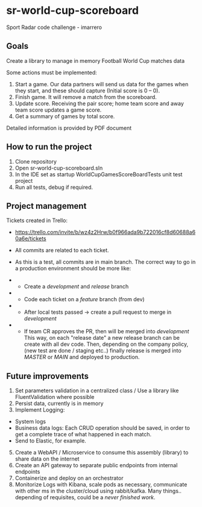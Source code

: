 # sr-world-cup-scoreboard
Sport Radar code challenge - imarrero

## Goals

Create a library to manage in memory Football World Cup matches data

Some actions must be implemented:
1. Start a game. Our data partners will send us data for the games when they start, and these should capture (Initial score is 0 – 0).
2. Finish game. It will remove a match from the scoreboard.
3. Update score. Receiving the pair score; home team score and away team score updates a game score.
4. Get a summary of games by total score. 

Detailed information is provided by PDF document

## How to run the project
1. Clone repository
2. Open sr-world-cup-scoreboard.sln
3. In the IDE set as startup WorldCupGamesScoreBoardTests unit test project
4. Run all tests, debug if required.

## Project management

Tickets created in Trello:
* https://trello.com/invite/b/wz4z2Hrw/b0f966ada9b722016cf8d60688a60a6e/tickets

* All commits are related to each ticket.

* As this is a test, all commits are in main branch. The correct way to go in a production environment should be more like:
* * Create a *development* and *release* branch
* * Code each ticket on a *feature* branch (from dev)
* * After local tests passed -> create a pull request to merge in *development*
* * If team CR approves the PR, then will be merged into *development*
This way, on each "release date" a new release branch can be create with all dev code. Then, depending on the company policy, (new test are done / staging etc..) finally release is merged into *MASTER* or *MAIN* and deployed to production.

## Future improvements

1. Set parameters validation in a centralized class / Use a library like FluentValidation where possible
3. Persist data, currently is in memory
4. Implement Logging:
 - System logs 
 - Business data logs: Each CRUD operation should be saved, in order to get a complete trace of what happened in each match. 
 - Send to Elastic, for example.
5. Create a WebAPI / Microservice to consume this assembly (library) to share data on the internet
6. Create an API gateway to separate public endpoints from internal endpoints
7. Containerize and deploy on an orchestrator
8. Monitorize Logs with Kibana, scale pods as necessary, communicate with other ms in the cluster/cloud using rabbit/kafka.
Many things.. depending of requisites, could be a *never finished work*.
